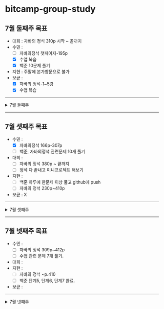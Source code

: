 # bitcamp-group-study
## 7월 둘째주 목표
- 대희 : 자바의 정석 310p 시작 ~ 끝까지
- 수민 : 
   - [ ] 자바의정석 첫페이지-195p 
   - [x] 수업 복습 
   - [x] 백준 10문제 풀기 
- 지현 : 주말에 본가방문으로 불가
- 보균 : 
   - [x] 자바의 정석-1~5강
   - [x] 수업 복습 
 ---
<details>
<summary>7월 둘째주</summary>
<div markdown="1">

### 7월 10일 (토)
- 수민 : 수업 복습, 자바의 정석 48P - 90P, 백준 2741,2739,2438번
- 지현 : X
- 보균 : 
   - [x] 자바의 정석-6~18강
   - [x] 백준 문제 풀기 
- 대희 : 자바의 정석 320p 까지 읽음
---
### 7월 11일 (일)
- 수민 : 자바의 정석 166P 까지 읽음
- 지현 : X
- 보균 : X
- 대희 : 자바의 정석 350p 까지 읽음
   
</div>
</details>

---
## 7월 셋째주 목표
- 수민 : 
   - [x] 자바의정석 166p-307p
   - [ ] 백준, 자바의정석 관련문제 10개 풀기
- 대희 : 
   - [ ] 자바의 정석 380p ~ 끝까지
   - [ ] 정석 다 끝내고 미니프로젝트 해보기
- 지현 :
   - [ ] 백준 하루에 한문제 이상 풀고 github에 push
   - [ ] 자바의 정석 230p~410p
- 보균 : X
---
<details>
<summary>7월 셋째주</summary>
<div markdown="1">

### 7월 12일 (월)
- 수민: 자바의 정석 166p~178p 
- 지현: X
- 보균: X
- 대희: 자바의 정석 380p 까지 읽음
---
### 7월 13일 (화)
- 수민: X
- 지현: X
- 보균:
   - [x] [강의] (Static, prompt)App01~11 복습//eomcs-java-project-app-03-b
   - [x] [인강] 자바의 정석 19~24강
   - [x] [백준] 2557 > 1000 > 10869 > 2588 (입출력과 사칙연산)
- 대희: 자바의 정석 430p까지 읽음
---
### 7월 14일 (수)
- 수민: 자바의 정석 179p~220p
- 지현: X
- 보균: 
   - [ ] [강의] java-basic > ex07 > *
   - [ ] [인강] 자바의 정석 58~60강 (메서드)
   - [ ] [백준] 1330 > 9498 > 14681 (입출력과 사칙연산)
- 대희: 자바의 정석 450p 까지 읽음
---
### 7월 15일 (목)
- 수민: 자바의 정석 221p~260p
- 지현: X
- 보균: 
- 대희:
---
### 7월 16일 (금)
- 수민: 수업복습 
- 지현: 백준 10952, 1110 (단계4 : while문)
- 보균: 
- 대희:
---
### 7월 17일 (토)
- 수민: 자바의 정석 261p~290p
- 지현: 
   - [x] 자바의 정석 p.230~279
   - [x] App-03-b 에서 App-04-a, b, c 수행
   - [x] Algorithm 퀴즈 복습(1~4)
- 보균: 
- 대희:
---
### 7월 18일 (일)
- 수민: 자바의 정석 291p~308p, 백준 3052
- 지현: X
- 보균: 
- 대희:
</div>
</details>

---
## 7월 넷째주 목표
- 수민 : 
   - [ ] 자바의 정석 309p~412p  
   - [ ] 수업 관련 문제 7개 풀기.
- 대희 : 
- 지현 :
   - [ ] 자바의 정석 ~p.410
   - [ ] 백준 단계5, 단계6, 단계7 완료.
- 보균 : 
---
<details>
<summary>7월 넷째주</summary>
<div markdown="1">

### 7월 19일 (월)
- 수민: 수업 05-b까지 복습, 자바의 정석 309p~326p  
- 지현: 
   - [ ] 자바의 정석 p.280~308
   - [ ] 백준 3052, 2562 (단계5 : 1차원배열)
- 보균: 
- 대희: 
---
### 7월 20일 (화)
- 수민: 수업 복습, 자바의 정석 327p~343p
- 지현: 
   - [ ] 백준 10818, 8958 (단계5 : 1차원배열)
- 보균: 
- 대희: 
---
### 7월 21일 (수)
- 수민:  
- 지현: 
   - [ ] 백준 15596, 4673 (단계6 : 함수)
- 보균: 
- 대희: 
---
### 7월 22일 (목)
- 수민:  
- 지현: 
- 보균: 
- 대희: 
---
### 7월 23일 (금)
- 수민:  
- 지현: 
- 보균: 
- 대희: 
---
### 7월 24일 (토)
- 수민:  
- 지현: 
- 보균: 
- 대희: 
---
### 7월 25일 (일)
- 수민:  
- 지현: 
- 보균: 
- 대희: 
</div>
</details>
